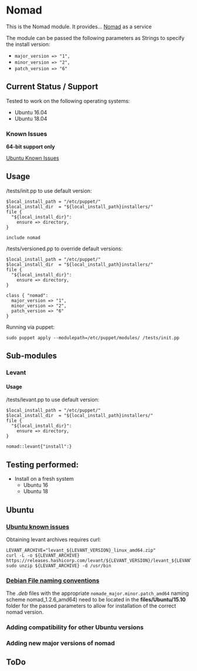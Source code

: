 # Nomad

This is the Nomad module. It provides... [Nomad](https://www.nomadproject.io/) as a service

The module can be passed the following parameters as Strings to specify the install version:  
* `major_version => "1",`
* `minor_version => "2",`
* `patch_version => "6"`
  
## Current Status / Support
Tested to work on the following operating systems:
* Ubuntu 16.04
* Ubuntu 18.04

### Known Issues  
**64-bit support only**  

[Ubuntu Known Issues](#Ubuntu_known_issues)

## Usage 
/tests/init.pp to use default version:
```
$local_install_path = "/etc/puppet/"
$local_install_dir  = "${local_install_path}installers/"
file {
  "${local_install_dir}":
    ensure => directory,
}

include nomad
```
/tests/versioned.pp to override default versions:
```
$local_install_path = "/etc/puppet/"
$local_install_dir  = "${local_install_path}installers/"
file {
  "${local_install_dir}":
    ensure => directory,
}

class { "nomad":
  major_version => "1",
  minor_version => "2",
  patch_version => "6"
}
```

Running via puppet:
```
sudo puppet apply --modulepath=/etc/puppet/modules/ /tests/init.pp
```
## Sub-modules
### Levant
#### Usage 
/tests/levant.pp to use default version:
```
$local_install_path = "/etc/puppet/"
$local_install_dir  = "${local_install_path}installers/"
file {
  "${local_install_dir}":
    ensure => directory,
}

nomad::levant{"install":}
```

## Testing performed:
* Install on a fresh system
	* Ubuntu 16
	* Ubuntu 18
	
## Ubuntu
### <a href="Ubuntu_known_issues">Ubuntu known issues</a>
Obtaining levant archives requires curl:
```
LEVANT_ARCHIVE="levant_${LEVANT_VERSION}_linux_amd64.zip"
curl -L -o ${LEVANT_ARCHIVE} https://releases.hashicorp.com/levant/${LEVANT_VERSION}/levant_${LEVANT_VERSION}_linux_amd64.zip
sudo unzip ${LEVANT_ARCHIVE} -d /usr/bin
```
### <a href="Debian_file_naming_conventions">Debian File naming conventions</a>
The *.deb* files with the appropriate `nomade_major.minor.patch_amd64` naming scheme nomad_1.2.6_amd64) need to be located in the **files/Ubuntu/15.10** folder for the passed parameters to allow for installation of the correct nomad version.  

### Adding compatibility for other Ubuntu versions
### Adding new major versions of nomad
## ToDo
